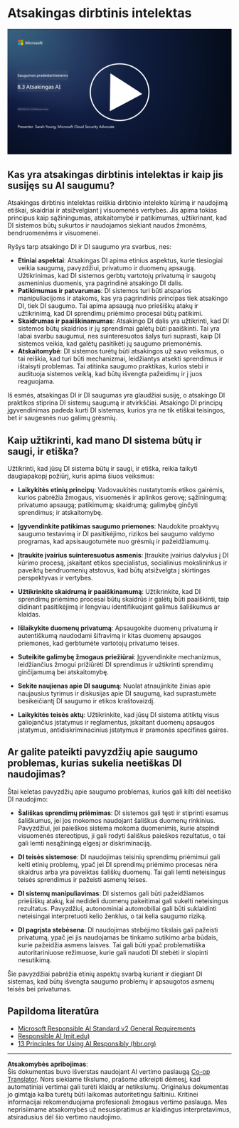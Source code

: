 <!--
CO_OP_TRANSLATOR_METADATA:
{
  "original_hash": "5e9775ee91bde7d44577891d5f11c4c5",
  "translation_date": "2025-09-03T17:21:38+00:00",
  "source_file": "8.3 Responsible AI.md",
  "language_code": "lt"
}
-->
# Atsakingas dirbtinis intelektas

[![Žiūrėti vaizdo įrašą](../../translated_images/8-3_placeholder.9a5623e020ef9751bfd82c06e3014edc976e2b2dc6ac5836571e63873a3c28b4.lt.png)](https://learn-video.azurefd.net/vod/player?id=b7517901-8f81-4475-b586-385a361c51e8)

## Kas yra atsakingas dirbtinis intelektas ir kaip jis susijęs su AI saugumu?

Atsakingas dirbtinis intelektas reiškia dirbtinio intelekto kūrimą ir naudojimą etiškai, skaidriai ir atsižvelgiant į visuomenės vertybes. Jis apima tokias principus kaip sąžiningumas, atskaitomybė ir patikimumas, užtikrinant, kad DI sistemos būtų sukurtos ir naudojamos siekiant naudos žmonėms, bendruomenėms ir visuomenei.

Ryšys tarp atsakingo DI ir DI saugumo yra svarbus, nes:

- **Etiniai aspektai**: Atsakingas DI apima etinius aspektus, kurie tiesiogiai veikia saugumą, pavyzdžiui, privatumo ir duomenų apsaugą. Užtikrinimas, kad DI sistemos gerbtų vartotojų privatumą ir saugotų asmeninius duomenis, yra pagrindinė atsakingo DI dalis.
- **Patikimumas ir patvarumas**: DI sistemos turi būti atsparios manipuliacijoms ir atakoms, kas yra pagrindinis principas tiek atsakingo DI, tiek DI saugumo. Tai apima apsaugą nuo priešiškų atakų ir užtikrinimą, kad DI sprendimų priėmimo procesai būtų patikimi.
- **Skaidrumas ir paaiškinamumas**: Atsakingo DI dalis yra užtikrinti, kad DI sistemos būtų skaidrios ir jų sprendimai galėtų būti paaiškinti. Tai yra labai svarbu saugumui, nes suinteresuotos šalys turi suprasti, kaip DI sistemos veikia, kad galėtų pasitikėti jų saugumo priemonėmis.
- **Atskaitomybė**: DI sistemos turėtų būti atsakingos už savo veiksmus, o tai reiškia, kad turi būti mechanizmai, leidžiantys atsekti sprendimus ir ištaisyti problemas. Tai atitinka saugumo praktikas, kurios stebi ir audituoja sistemos veiklą, kad būtų išvengta pažeidimų ir į juos reaguojama.

Iš esmės, atsakingas DI ir DI saugumas yra glaudžiai susiję, o atsakingo DI praktikos stiprina DI sistemų saugumą ir atvirkščiai. Atsakingo DI principų įgyvendinimas padeda kurti DI sistemas, kurios yra ne tik etiškai teisingos, bet ir saugesnės nuo galimų grėsmių.

## Kaip užtikrinti, kad mano DI sistema būtų ir saugi, ir etiška?

Užtikrinti, kad jūsų DI sistema būtų ir saugi, ir etiška, reikia taikyti daugiapakopį požiūrį, kuris apima šiuos veiksmus:

- **Laikykitės etinių principų**: Vadovaukitės nustatytomis etikos gairėmis, kurios pabrėžia žmogaus, visuomenės ir aplinkos gerovę; sąžiningumą; privatumo apsaugą; patikimumą; skaidrumą; galimybę ginčyti sprendimus; ir atskaitomybę.

- **Įgyvendinkite patikimas saugumo priemones**: Naudokite proaktyvų saugumo testavimą ir DI pasitikėjimo, rizikos bei saugumo valdymo programas, kad apsisaugotumėte nuo grėsmių ir pažeidžiamumų.

- **Įtraukite įvairius suinteresuotus asmenis**: Įtraukite įvairius dalyvius į DI kūrimo procesą, įskaitant etikos specialistus, socialinius mokslininkus ir paveiktų bendruomenių atstovus, kad būtų atsižvelgta į skirtingas perspektyvas ir vertybes.

- **Užtikrinkite skaidrumą ir paaiškinamumą**: Užtikrinkite, kad DI sprendimų priėmimo procesai būtų skaidrūs ir galėtų būti paaiškinti, taip didinant pasitikėjimą ir lengviau identifikuojant galimus šališkumus ar klaidas.

- **Išlaikykite duomenų privatumą**: Apsaugokite duomenų privatumą ir autentiškumą naudodami šifravimą ir kitas duomenų apsaugos priemones, kad gerbtumėte vartotojų privatumo teises.

- **Suteikite galimybę žmogaus priežiūrai**: Įgyvendinkite mechanizmus, leidžiančius žmogui prižiūrėti DI sprendimus ir užtikrinti sprendimų ginčijamumą bei atskaitomybę.

- **Sekite naujienas apie DI saugumą**: Nuolat atnaujinkite žinias apie naujausius tyrimus ir diskusijas apie DI saugumą, kad suprastumėte besikeičiantį DI saugumo ir etikos kraštovaizdį.

- **Laikykitės teisės aktų**: Užtikrinkite, kad jūsų DI sistema atitiktų visus galiojančius įstatymus ir reglamentus, įskaitant duomenų apsaugos įstatymus, antidiskriminacinius įstatymus ir pramonės specifines gaires.

## Ar galite pateikti pavyzdžių apie saugumo problemas, kurias sukelia neetiškas DI naudojimas?

Štai keletas pavyzdžių apie saugumo problemas, kurios gali kilti dėl neetiško DI naudojimo:

- **Šališkas sprendimų priėmimas**: DI sistemos gali tęsti ir stiprinti esamus šališkumus, jei jos mokomos naudojant šališkus duomenų rinkinius. Pavyzdžiui, jei paieškos sistema mokoma duomenimis, kurie atspindi visuomenės stereotipus, ji gali rodyti šališkus paieškos rezultatus, o tai gali lemti nesąžiningą elgesį ar diskriminaciją.

- **DI teisės sistemose**: DI naudojimas teisinių sprendimų priėmimui gali kelti etinių problemų, ypač jei DI sprendimų priėmimo procesas nėra skaidrus arba yra paveiktas šališkų duomenų. Tai gali lemti neteisingus teisės sprendimus ir pažeisti asmenų teises.

- **DI sistemų manipuliavimas**: DI sistemos gali būti pažeidžiamos priešiškų atakų, kai nedideli duomenų pakeitimai gali sukelti neteisingus rezultatus. Pavyzdžiui, autonominiai automobiliai gali būti suklaidinti neteisingai interpretuoti kelio ženklus, o tai kelia saugumo riziką.

- **DI pagrįsta stebėsena**: DI naudojimas stebėjimo tikslais gali pažeisti privatumą, ypač jei jis naudojamas be tinkamo sutikimo arba būdais, kurie pažeidžia asmens laisves. Tai gali būti ypač problematiška autoritariniuose režimuose, kurie gali naudoti DI stebėti ir slopinti nesutikimą.

Šie pavyzdžiai pabrėžia etinių aspektų svarbą kuriant ir diegiant DI sistemas, kad būtų išvengta saugumo problemų ir apsaugotos asmenų teisės bei privatumas.

## Papildoma literatūra

 - [Microsoft Responsible AI Standard v2 General Requirements](https://query.prod.cms.rt.microsoft.com/cms/api/am/binary/RE5cmFl?culture=en-us&country=us&WT.mc_id=academic-96948-sayoung)
 - [Responsible AI (mit.edu)](https://sloanreview.mit.edu/big-ideas/responsible-ai/)
 - [13 Principles for Using AI Responsibly (hbr.org)](https://hbr.org/2023/06/13-principles-for-using-ai-responsibly)

---

**Atsakomybės apribojimas**:  
Šis dokumentas buvo išverstas naudojant AI vertimo paslaugą [Co-op Translator](https://github.com/Azure/co-op-translator). Nors siekiame tikslumo, prašome atkreipti dėmesį, kad automatiniai vertimai gali turėti klaidų ar netikslumų. Originalus dokumentas jo gimtąja kalba turėtų būti laikomas autoritetingu šaltiniu. Kritinei informacijai rekomenduojama profesionali žmogaus vertimo paslauga. Mes neprisiimame atsakomybės už nesusipratimus ar klaidingus interpretavimus, atsiradusius dėl šio vertimo naudojimo.